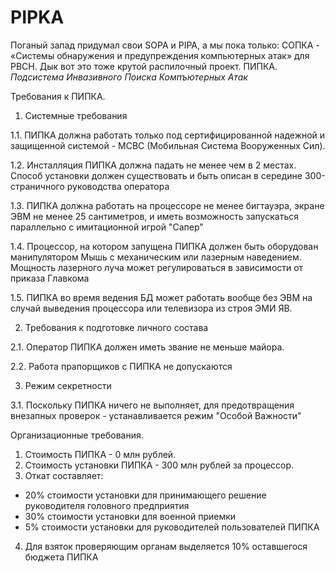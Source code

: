 PIPKA
=====

Поганый запад придумал свои SOPA и PIPA, а мы пока только: СОПКА - «Системы обнаружения и предупреждения компьютерных атак» для РВСН. Дык вот это тоже крутой распилочный проект. ПИПКА. _Подсистема Инвазивного Поиска Компъютерных Атак_

Требования к ПИПКА.

1. Системные требования

1.1. ПИПКА должна работать только под сертифицированной надежной и защищенной системой - МСВС (Мобильная Система Вооруженных Сил).

1.2. Инсталляция ПИПКА должна падать не менее чем в 2 местах. Способ установки должен существовать и быть описан в середине 300-страничного руководства оператора

1.3. ПИПКА должна работать на процессоре не менее бигтауэра, экране ЭВМ не менее 25 сантиметров, и иметь возможность запускаться параллельно с имитационной игрой "Сапер"

1.4. Процессор, на котором запущена ПИПКА должен быть оборудован манипулятором Мышь с механическим или лазерным наведением. Мощность лазерного луча может регулироваться в зависимости от приказа Главкома

1.5. ПИПКА во время ведения БД может работать вообще без ЭВМ на случай выведения процессора или телевизора из строя ЭМИ ЯВ.



2. Требования к подготовке личного состава

2.1. Оператор ПИПКА должен иметь звание не меньше майора.

2.2. Работа прапорщиков с ПИПКА не допускаются


3. Режим секретности

3.1. Поскольку ПИПКА ничего не выполняет, для предотвращения внезапных проверок - устанавливается режим "Особой Важности"

Организационные требования.

1. Стоимость ПИПКА - 0 млн рублей.
2. Стоимость установки ПИПКА - 300 млн рублей за процессор.
3. Откат составляет: 
 - 20% стоимости установки для принимающего решение руководителя головного предприятия
 - 30% стоимости установки для военной приемки
 - 5% стоимости установки для руководителей пользователей ПИПКА
4. Для взяток проверяющим органам выделяется 10% оставшегося бюджета ПИПКА 




